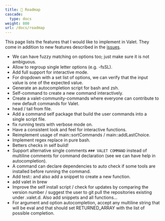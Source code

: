 ```yaml
---
title: 🔭 Roadmap
cascade:
  type: docs
weight: 800
url: /docs/roadmap
---
```


This page lists the features that I would like to implement in Valet. They come in addition to new features described in the [issues][valet-issues].

- We can have fuzzy matching on options too; just make sure it is not ambiguous.
- Allow to regroup single letter options (e.g. -fsSL).
- Add full support for interactive mode.
- For dropdown with a set list of options, we can verify that the input value is one of the expected value.
- Generate an autocompletion script for bash and zsh.
- Self-command to create a new command interactively.
- Create a valet-community-commands where everyone can contribute to new default commands for Valet.
- head / tail from file.
- Add a command self package that build the user commands into a single script file.
- fix running tests with verbose mode on.
- Have a consistent look and feel for interactive functions.
- Reimplement usage of main::sortCommands / main::addLastChoice.
- Implement regex replace in pure bash.
- Betters checks in self build!
- Support alternative single comments `### VALET COMMAND` instead of multiline comments for command declaration (see we can have help in autocompletion).
- A command can declare dependencies to auto check if some tools are installed before running the command.
- Add test:: and also add a snippet to create a new function.
- add valet in brew
- Improve the self install script / check for updates by comparing the version number / suggest the user to git pull the repositories existing under .valet.d. Also add snippets and all functions...
- For argument and option autocompletion, accept any multiline string that will be eval and that should set RETURNED_ARRAY with the list of possible completion.


[valet-issues]: https://github.com/jcaillon/valet/issues
